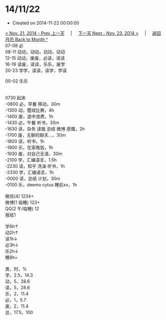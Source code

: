 # 14/11/22

- Created on 2014-11-22 00:00:00

[< Nov. 21, 2014 - Prev 上一天](/_archived/lifelogs/2014/11/d21.md) &nbsp; &nbsp; | &nbsp; &nbsp; [下一天 Next - Nov. 23, 2014 >](/_archived/lifelogs/2014/11/d23.md) &nbsp; &nbsp; |  &nbsp; &nbsp; [返回月历 Back to Month ^](/_archived/lifelogs/2014/11/index.md)
<br/>07-08 必<br/>08-11 动动，动动，动动，动动<br/>12-15 动动，废废，必读，读读<br/>16-19 读废，读读，乐乐，废学<br/>20-23 学学，读读，读学，学读</div><div>00-02 乐乐<br/> <div><br/></div>0730 起床<br/>-0800 必，早餐 移动，30m<br/>-1300 动，毽球比赛，4h<br/>-1400 废，途中浪费，1h<br/>-1430 必，午餐 听书，30m<br/>-1630 读，杂务 读报 总结 微博 感慨，2h<br/>-1700 废，无聊的聊天…，30m<br/>-1800 读，听书，1h<br/>-1900 乐，在家晚饭，1h<br/>-1930 废，对自己无语，30m<br/>-2100 学，汇编语言，1.5h<br/>-2230 读，知乎 洗澡 听书，1h<br/>-2330 学，汇编语言，1h<br/>-0000 读，总结 计划，30m<br/></div><div>-0100 乐，deemo cytus 睡前xx，1h<br/><div><br/></div>微信(4) 1234+<br/>微博(1 临睡) 123+<br/>QQ(2 午/临睡) 12<br/>报纸1<div><br/></div>学6h↑<br/>动2h↑<br/>读1h↓<br/>必3h↓<br/>乐2h↓<br/>睡8h=<div><br/></div>类，时，%<br/>学，2.5，14.3<br/>动，5，28.6<br/>读，5，28.6<br/>乐，2，11.4<br/>必，1，5.7<br/>废，2，11.4<br/>总，17.5，100</div>

